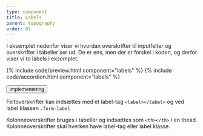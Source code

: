 ```yaml
---
type: component
title: Labels
parent: typography
order: 03
---
```


<p>I eksemplet nedenfor viser vi hvordan overskrifter til inputfelter og overskrifter i tabeller ser ud. De er ens, men der er forskel i koden, og derfor viser vi to labels i eksemplet.</p>

{% include code/preview.html component="labels" %}
{% include code/accordion.html component="labels" %}

<div class="accordion-bordered">
  <button class="button-unstyled accordion-button"
      aria-expanded="false" aria-controls="labels-docs-tech">
    Implementering
  </button>
  <div id="labels-docs-tech" aria-hidden="true" class="accordion-content">
    <p>Feltoverskrifter kan indsættes med et label-tag <code>&lt;label&gt;&lt;/label&gt;</code> og ved label klassen <code>.form-label</code></p>
    <p>Kolonneoverskrifter bruges i tabeller og indsættes som <code>&lt;th&gt;&lt;/th&gt;</code> i en thead. Kolonneoverskrifter skal hverken have label-tag eller label klasse.</p>
  </div>
</div>